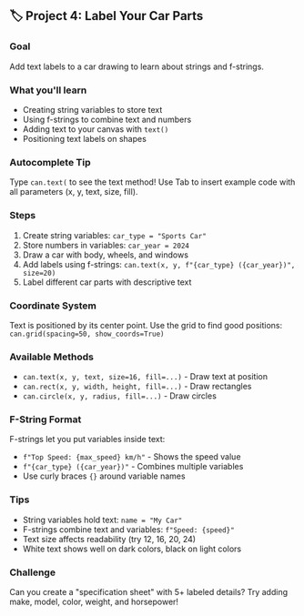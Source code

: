 ## 🏷️ Project 4: Label Your Car Parts

### Goal
Add text labels to a car drawing to learn about strings and f-strings.

### What you'll learn
- Creating string variables to store text
- Using f-strings to combine text and numbers
- Adding text to your canvas with `text()`
- Positioning text labels on shapes

### Autocomplete Tip
Type `can.text(` to see the text method! Use Tab to insert example code with all parameters (x, y, text, size, fill).

### Steps
1. Create string variables: `car_type = "Sports Car"`
2. Store numbers in variables: `car_year = 2024`
3. Draw a car with body, wheels, and windows
4. Add labels using f-strings: `can.text(x, y, f"{car_type} ({car_year})", size=20)`
5. Label different car parts with descriptive text

### Coordinate System
Text is positioned by its center point. Use the grid to find good positions: `can.grid(spacing=50, show_coords=True)`

### Available Methods
- `can.text(x, y, text, size=16, fill=...)` - Draw text at position
- `can.rect(x, y, width, height, fill=...)` - Draw rectangles
- `can.circle(x, y, radius, fill=...)` - Draw circles

### F-String Format
F-strings let you put variables inside text:
- `f"Top Speed: {max_speed} km/h"` - Shows the speed value
- `f"{car_type} ({car_year})"` - Combines multiple variables
- Use curly braces `{}` around variable names

### Tips
- String variables hold text: `name = "My Car"`
- F-strings combine text and variables: `f"Speed: {speed}"`
- Text size affects readability (try 12, 16, 20, 24)
- White text shows well on dark colors, black on light colors

### Challenge
Can you create a "specification sheet" with 5+ labeled details? Try adding make, model, color, weight, and horsepower!

